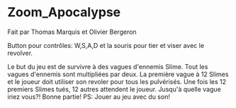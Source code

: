 # Zoom_Apocalypse
Fait par Thomas Marquis et Olivier Bergeron

Button pour contrôles: W,S,A,D et la souris pour tier et viser avec le revolver.

Le but du jeu est de survivre à des vagues d'ennemis Slime. Tout les vagues d'ennemis sont
multipliées par deux. La première vague à 12 Slimes et le joueur doit utiliser son revoler pour
tous les pulvérisés. Une fois les 12 premiers Slimes tués, 12 autres attendent le joueur. Jusqu'à
quelle vague iriez vous?! Bonne partie! 
PS: Jouer au jeu avec du son!

